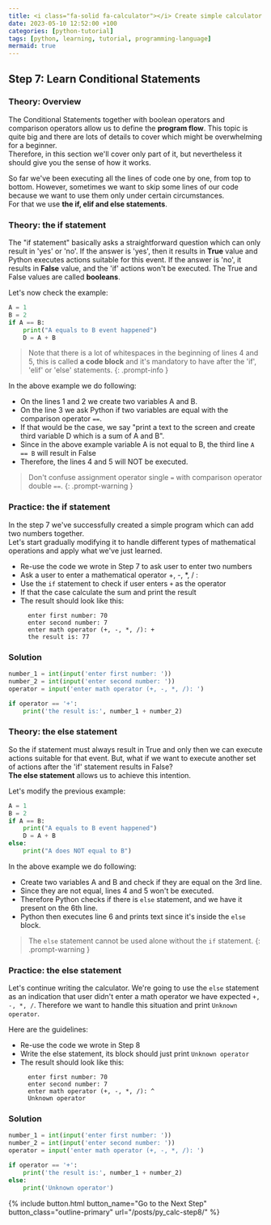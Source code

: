 ```yaml
--- 
title: <i class="fa-solid fa-calculator"></i> Create simple calculator - Step 7
date: 2023-05-10 12:52:00 +100
categories: [python-tutorial]
tags: [python, learning, tutorial, programming-language]
mermaid: true
---
```


## Step 7: Learn Conditional Statements

### Theory: Overview

The Conditional Statements together with boolean operators and comparison operators allow us to define the **program flow**. This topic is quite big and there are lots of details to cover which might be overwhelming for a beginner.  
Therefore, in this section we'll cover only part of it, but nevertheless it should give you the sense of how it works. 

So far we've been executing all the lines of code one by one, from top to bottom. However, sometimes we want to skip some lines of our code because we want to use them only under certain circumstances.  
For that we use **the if, elif and else statements**. 

### Theory: the if statement

The "if statement" basically asks a straightforward question which can only result in 'yes' or 'no'. If the answer is 'yes', then it results in **True** value and Python executes actions suitable for this event. If the answer is 'no', it results in **False** value, and the 'if' actions won't be executed.
The True and False values are called **booleans**.

Let's now check the example:
```python
A = 1
B = 2
if A == B:
    print("A equals to B event happened")
    D = A + B
```
> Note that there is a lot of whitespaces in the beginning of lines 4 and 5, this is called **a code block** and it's mandatory to have after the 'if', 'elif' or 'else' statements.
{: .prompt-info }

In the above example we do following:
- On the lines 1 and 2 we create two variables A and B.
- On the line 3 we ask Python if two variables are equal with the comparison operator `==`.
- If that would be the case, we say "print a text to the screen and create third variable D which is a sum of A and B". 
- Since in the above example variable A is not equal to B, the third line `A == B` will result in False 
- Therefore, the lines 4 and 5 will NOT be executed.

> Don't confuse assignment operator single `=` with comparison operator double `==`.
{: .prompt-warning }


### Practice: the if statement

In the step 7 we've successfully created a simple program which can add two numbers together.  
Let's start gradually modifying it to handle different types of mathematical operations and apply what we've just learned.  

- Re-use the code we wrote in Step 7 to ask user to enter two numbers
- Ask a user to enter a mathematical operator  +, -, *, / : 
- Use the `if` statement to check if user enters `+` as the operator
- If that the case calculate the sum and print the result
- The result should look like this:
  ```
    enter first number: 70
    enter second number: 7
    enter math operator (+, -, *, /): +
    the result is: 77
  ```

### Solution

```python
number_1 = int(input('enter first number: '))
number_2 = int(input('enter second number: '))
operator = input('enter math operator (+, -, *, /): ')

if operator == '+':
    print('the result is:', number_1 + number_2)
```

### Theory: the else statement

So the if statement must always result in True and only then we can execute actions suitable for that event. But, what if we want to execute another set of actions after the 'if' statement results in False?  
**The else statement** allows us to achieve this intention.

Let's modify the previous example:
```python
A = 1
B = 2
if A == B:
    print("A equals to B event happened")
    D = A + B
else:
    print("A does NOT equal to B")
```

In the above example we do following:
- Create two variables A and B and check if they are equal on the 3rd line. 
- Since they are not equal, lines 4 and 5 won't be executed. 
- Therefore Python checks if there is `else` statement, and we have it present on the 6th line.
- Python then executes line 6 and prints text since it's inside the `else` block.

> The `else` statement cannot be used alone without the `if` statement.
{: .prompt-warning }

### Practice: the else statement

Let's continue writing the calculator.  We're going to use the `else` statement as an indication that user didn't enter a math operator we have expected `+, -, *, /`. Therefore we want to handle this situation and print `Unknown operator`.

Here are the guidelines:
- Re-use the code we wrote in Step 8
- Write the else statement, its block should just print `Unknown operator`
- The result should look like this:
  ```
    enter first number: 70
    enter second number: 7
    enter math operator (+, -, *, /): ^
    Unknown operator
  ```

### Solution

```python
number_1 = int(input('enter first number: '))
number_2 = int(input('enter second number: '))
operator = input('enter math operator (+, -, *, /): ')

if operator == '+':
    print('the result is:', number_1 + number_2)
else:
    print('Unknown operator')
```

 {% include button.html button_name="Go to the Next Step" button_class="outline-primary" url="/posts/py_calc-step8/" %}